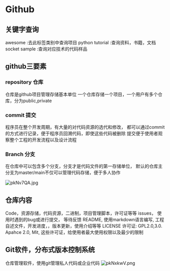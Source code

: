 # Github

## 关键字查询
awesome :去此标签类别中查询项目
python tutorial :查询资料，书籍，文档
socket sample :查询对应技术的代码样品

## github三要素

### repository 仓库
仓库是github项目管理存储基本单位
一个仓库存储一个项目，一个用户有多个仓库，分为public,private

### commit 提交
程序员在整个开发周期，有大量的对代码资源的选代和修改，
都可以通过commit的方式进行记录，便于程序员回溯代码，即使这些代码被删除
提交便于使用者观察整个工程的开发流程以及设计流程

### Branch 分支
在仓库中可以包含多个分支，分支才是代码文件的第一存储单位，
默认的仓库主分支为master/main不仅可以管理代码存储，便于多人协作

![pkNv7QA.jpg](https://s21.ax1x.com/2024/06/11/pkNv7QA.jpg)

## 仓库内容
Code，资源存储，代码资源，二进制，项目管理脚本，许可证等等
issues， 使用时遇到的bug或进行提交， 等待反馈
README, 使用markdown语言编写, 工程自述文件，开发进度，，版本更新，使用介绍等等
LICENSE 许可证: GPL2.0,3.0. Apahce 2.0, Mit, 这些许可证，给使用者最大使用权限以及最少的限制

## Git软件，分布式版本控制系统
仓库管理软件，使用git管理私人代码或企业代码
![pkNxkwV.png](https://s21.ax1x.com/2024/06/11/pkNxkwV.png)

